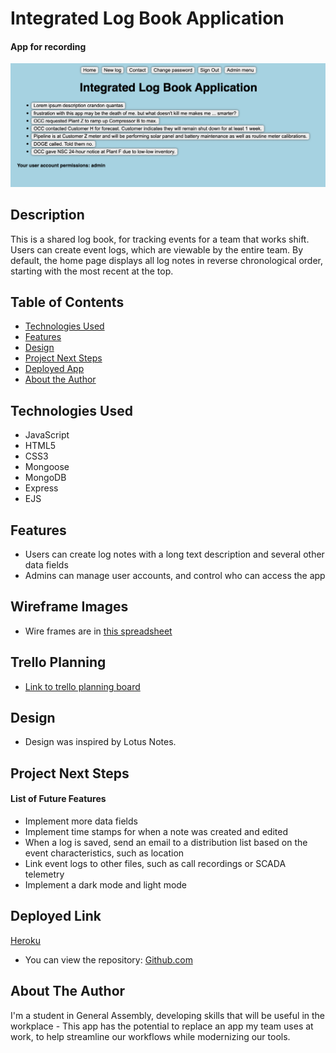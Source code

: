 # Integrated Log Book Application

#### App for recording
<img src="./public/images/Screenshot.png" alt="Log book home page showing list of event logs"/>

## Description
This is a shared log book, for tracking events for a team that works shift. Users can create event logs, which are viewable by the entire team. By default, the home page displays all log notes in reverse chronological order, starting with the most recent at the top.

## Table of Contents
* [Technologies Used](#technologiesused)
* [Features](#features)
* [Design](#design)
* [Project Next Steps](#nextsteps)
* [Deployed App](#deployment)
* [About the Author](#author)

## <a name="technologiesused"></a>Technologies Used
* JavaScript
* HTML5
* CSS3
* Mongoose
* MongoDB
* Express
* EJS

## Features
* Users can create log notes with a long text description and several other data fields
* Admins can manage user accounts, and control who can access the app

## Wireframe Images
* Wire frames are in [this spreadsheet](https://docs.google.com/spreadsheets/d/1WACeF4qUZYMog_SvjDgD7lg7PLWuINCkp7VSeC22684/edit?gid=230947786#gid=230947786)
<!-- * <img src="path to wireframe images"> -->

## Trello Planning
* [Link to trello planning board](https://trello.com/b/vCOtfM6n/unit-2-project-logbook)

## <a name="design"></a>Design
* Design was inspired by Lotus Notes.

## <a name="nextsteps"></a>Project Next Steps
#### List of Future Features
* Implement more data fields
* Implement time stamps for when a note was created and edited
* When a log is saved, send an email to a distribution list based on the event characteristics, such as location
* Link event logs to other files, such as call recordings or SCADA telemetry
* Implement a dark mode and light mode

## <a name="deployment"></a>Deployed Link
[Heroku]([https://dallas-logbook-app-ba35beb9c99b.herokuapp.com/lognotes/](https://dallas-logbook-app-ba35beb9c99b.herokuapp.com/lognotes/))

* You can view the repository:
[Github.com](https://github.com/dallas-vanwyk/unit-2-project-log-book)

## <a name="author"></a>About The Author
I'm a student in General Assembly, developing skills that will be useful in the workplace - This app has the potential to replace an app my team uses at work, to help streamline our workflows while modernizing our tools.
    
<!-- ## Works Cited:
*https://stackoverflow.com/questions/24093290/what-does-the-question-mark-mean-in-javascript/24093304
*https://www.w3schools.com/jquery/jquery_ref_events.asp
*Understanding “this” in JQUERY: 
* 	the this object doesn't change. It is the owner of the function. It is, in most cases like this, simply a node and you can reference all of its properties like this.className. (think of it as you would a node or whatnot that you get with document.getElementById). It is just the "owner" of the function. Therefore, you are just passing the this object to jQuery's $(). Conclusion: If you want to use jQuery functions for the current node, use $(this). But if you want to access the objects own properties (e.g. .name, className, .id), use simply this.
- https://stackoverflow.com/questions/8469635/jquery-when-to-use-this-and-when-to-use-this

* A constructor: A constructor in Java is a block of code similar to a method that's called when an instance of an object is created. Here are the key differences between aconstructor and a method: A constructor doesn't have a return type. ... Unlike methods, constructorsare not considered members of a class.
- https://www.w3schools.com/java/java_constructors.asp -->

